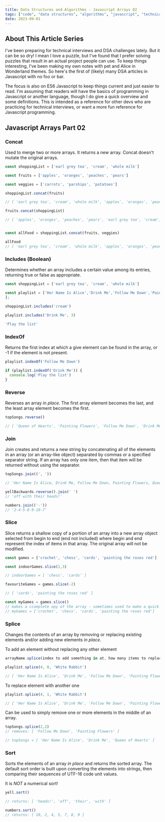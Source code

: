 ```yaml
---
title: Data Structures and Algorithms - Javascript Arrays 02
tags: ["code", "data structures", "algorithms", "javascript", "technical"]
date: 2023-09-01
---
```


<!-- 
image: /assets/blog/JS-DSA-01.webp
imageAlt: "'White text at top with black background says Javascript Data Structures and Algorithms. Below is a photo of an orange Pomeranian dog sitting at a wood table wearing large glasses looking at a dark grey iPad. The dog is wearing a dark red sweater. The entire graphic has a thick dark orange border that matches the heading colours of this blog. '"
imageCaption: ADD CAPTION
description: It's time to go down the data structures and algorithms (dsa) rabbit hole. But let's make things more fun - no "foo" and "bar" here! This is a series of pet and Alice in Wonderland themed DSA articles. We're starting with the basics of arrays in Javascript.
--- -->
## About This Article Series

I've been preparing for technical interviews and DSA challenges lately. But it can be so dry! I mean I love a puzzle, but I've found that I prefer solving puzzles that result in an actual project people can use. To keep things interesting, I've been making my own notes with pet and Alice in Wonderland themes. So here's the first of (likely) many DSA articles in Javascript with no foo or bar.

The focus is also on ES6 Javascript to keep things current and just easier to read. I'm assuming that readers will have the basics of programming in Javascript or another language, though I do give a quick overview and some definitions. This is intended as a reference for other devs who are practicing for technical interviews, or want a more fun reference for Javascript programming.

## Javascript Arrays Part 02

### Concat

Used to merge two or more arrays. It returns a new array. Concat doesn't mutate the original arrays.

```js
const shoppingList = ['earl grey tea', 'cream', 'whole milk']

const fruits = ['apples', 'oranges', 'peaches', 'pears']

const veggies = ['carrots', 'parships', 'potatoes']

shoppingList.concat(fruits)

// [ 'earl grey tea', 'cream', 'whole milk', 'apples', 'oranges', 'peaches', 'pears' ]

fruits.concat(shoppingList)

// [ 'apples', 'oranges', 'peaches', 'pears', 'earl grey tea', 'cream', 'whole milk' ]


const allFood = shoppingList.concat(fruits, veggies)

allFood
// [ 'earl grey tea', 'cream', 'whole milk', 'apples', 'oranges', 'peaches', 'pears', 'carrots', 'parships', 'potatoes' ]
```

### Includes (Boolean)

Determines whether an array includes a certain value among its entries, returning true or false as appropriate.

```js
const shoppingList = ['earl grey tea', 'cream', 'whole milk']

const playlist = ['Her Name Is Alice','Drink Me','Follow Me Down','Painting Flowers','Queen of Hearts'
];
 
shoppingList.includes('cream')

playlist.includes('Drink Me', 3)

'Play the list'
```

### IndexOf

Returns the first index at which a give element can be found in the array, or -1 if the element is not present.

```js
playlist.indexOf('Follow Me Down')

if (playlist.indexOf('Drink Me')) {
  console.log('Play the list')
}
```

### Reverse

Reverses an array *in place*. The first array element becomes the last, and the least array element becomes the first.

```js
topSongs.reverse()

// [ 'Queen of Hearts', 'Painting Flowers', 'Follow Me Down', 'Drink Me', 'Her Name Is Alice' ]

```

### Join

Join creates and returns a new string by concatenating all of the elements in an array (or an array-like object) separated by commas or a specified separator string. If an array has only one item, then that item will be returned without using the separator.

```js
topSongs.join((', '))

// 'Her Name Is Alice, Drink Me, Follow Me Down, Painting Flowers, Queen of Hearts'

yellBackwards.reverse().join(' ')
// 'off with their heads!'

numbers.join(('-'))
// '2-4-5-8-9-10-7'
```

### Slice

Slice returns a shallow copy of a portion of an array into a new array object selected from begin to end (end not included) where begin and end represent the index of items in that array. The original array will not be modified. 

```js
const games = ['crochet', 'chess', 'cards', 'painting the roses red']

const indoorGames.slice(1,3)

// indoorGames = [ 'chess', 'cards' ]

favouriteGames = games.slice(-2)

// [ 'cards', 'painting the roses red' ]

const myGames = games.slice()
// makes a ccomplete opy of the array - sometimes used to make a quick copy
// myGames = ['crochet', 'chess', 'cards', 'painting the roses red']
```

### Splice

Changes the contents of an array by removing or replacing existing elements and/or adding new elements *in place*.

To add an element without replacing any other element

```js 
arrayName.splice(index to add something in at, how many items to replace, what to splice in)

playlist.splice(4, 0, 'White Rabbit')

// [ 'Her Name Is Alice', 'Drink Me', 'Follow Me Down', 'Painting Flowers', 'White Rabbit', 'Queen of Hearts' ]
```

To replace element with another one

```js 
playlist.splice(4, 1, 'White Rabbit')

// [ 'Her Name Is Alice', 'Drink Me', 'Follow Me Down', 'Painting Flowers', 'White Rabbit', ]

```
Can be used to simply remove one or more elements in the middle of an array.


```js
topSongs.splice(2,2)
// removes: [ 'Follow Me Down', 'Painting Flowers' ]

// topSongs = [ 'Her Name Is Alice', 'Drink Me', 'Queen of Hearts' ]
```

### Sort

Sorts the elements of an array *in place* and returns the sorted array. The default sort order is built upon converting the elements into strings, then comparing their sequences of UTF-16 code unit values.

It is *NOT* a numerical sort!

```js
yell.sort()

// returns: [ 'heads!', 'off', 'their', 'with' ]

numbers.sort()
// returns: [ 10, 2, 4, 5, 7, 8, 9 ]
```
